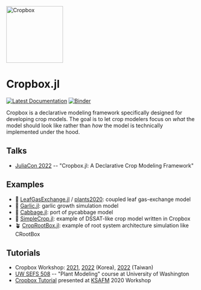 <a href="https://github.com/cropbox/Cropbox.jl"><img src="https://github.com/cropbox/Cropbox.jl/raw/main/docs/src/assets/logo.svg" alt="Cropbox" width="150"></a>

# Cropbox.jl

[![Latest Documentation](https://img.shields.io/badge/docs-dev-blue.svg)](https://junhyukjeon.github.io/Cropbox.jl/dev/)
[![Binder](https://mybinder.org/badge_logo.svg)](https://mybinder.org/v2/gh/cropbox/cropbox-binder/main)

Cropbox is a declarative modeling framework specifically designed for developing crop models. The goal is to let crop modelers focus on *what* the model should look like rather than *how* the model is technically implemented under the hood.

## Talks

- [JuliaCon 2022](https://youtu.be/l43ldy_L35A) -- "Cropbox.jl: A Declarative Crop Modeling Framework"

## Examples

- 🍃 [LeafGasExchange.jl](https://github.com/cropbox/LeafGasExchange.jl) / [plants2020](https://github.com/cropbox/plants2020): coupled leaf gas-exchange model
- 🧄 [Garlic.jl](https://github.com/cropbox/Garlic.jl): garlic growth simulation model
- 🥬 [Cabbage.jl](https://github.com/cropbox/Cabbage.jl): port of pycabbage model
- 🌱 [SimpleCrop.jl](https://github.com/cropbox/SimpleCrop.jl): example of DSSAT-like crop model written in Cropbox
- 🪴 [CropRootBox.jl](https://github.com/cropbox/CropRootBox.jl): example of root system architecture simulation like CRootBox

## Tutorials

- Cropbox Workshop: [2021](https://github.com/cropbox/cropbox-workshop-2021), [2022](https://github.com/cropbox/cropbox-workshop-2022) (Korea), [2022](https://github.com/cropbox/cropbox-workshop-2022-tw) (Taiwan)
- [UW SEFS 508](https://github.com/uwkimlab/plant_modeling) -- "Plant Modeling" course at University of Washington
- [Cropbox Tutorial](https://github.com/cropbox/cropbox-tutorial-KSAFM2020) presented at [KSAFM](http://www.ksafm.org/en/) 2020 Workshop
